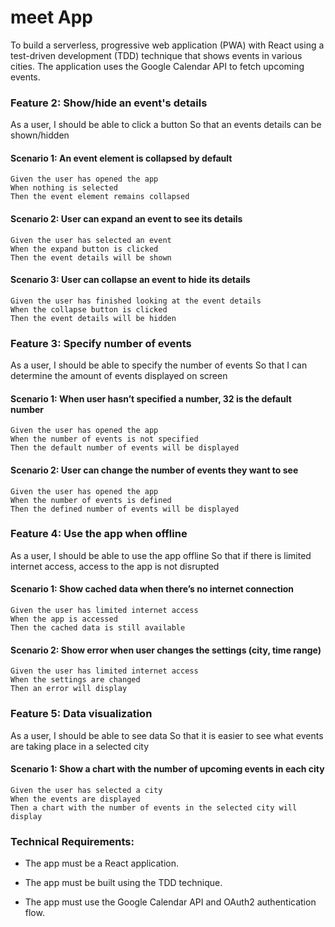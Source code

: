 # meet App
To build a serverless, progressive web application (PWA) with React using a
test-driven development (TDD) technique that shows events in various cities. The application uses the Google
Calendar API to fetch upcoming events.

### Feature 2: Show/hide an event's details
As a user,
I should be able to click a button
So that an events details can be shown/hidden

#### Scenario 1: An event element is collapsed by default

	Given the user has opened the app
	When nothing is selected
	Then the event element remains collapsed
  
#### Scenario 2: User can expand an event to see its details

	Given the user has selected an event
	When the expand button is clicked
	Then the event details will be shown
  
#### Scenario 3: User can collapse an event to hide its details

	Given the user has finished looking at the event details
	When the collapse button is clicked
	Then the event details will be hidden
  
### Feature 3: Specify number of events
As a user,
I should be able to specify the number of events
So that I can determine the amount of events displayed on screen

#### Scenario 1: When user hasn’t specified a number, 32 is the default number

	Given the user has opened the app
	When the number of events is not specified
	Then the default number of events will be displayed
  
#### Scenario 2: User can change the number of events they want to see

	Given the user has opened the app
	When the number of events is defined
	Then the defined number of events will be displayed
  
### Feature 4: Use the app when offline
As a user,
I should be able to use the app offline
So that if there is limited internet access, access to the app is not disrupted

#### Scenario 1: Show cached data when there’s no internet connection

	Given the user has limited internet access
	When the app is accessed
	Then the cached data is still available
  
#### Scenario 2: Show error when user changes the settings (city, time range)

	Given the user has limited internet access
	When the settings are changed
	Then an error will display
  
### Feature 5: Data visualization
As a user,
I should be able to see data
So that it is easier to see what events are taking place in a selected city

#### Scenario 1: Show a chart with the number of upcoming events in each city

	Given the user has selected a city
	When the events are displayed
	Then a chart with the number of events in the selected city will display
  
### Technical Requirements:
- The app must be a React application.

- The app must be built using the TDD technique.

- The app must use the Google Calendar API and OAuth2 authentication flow.
